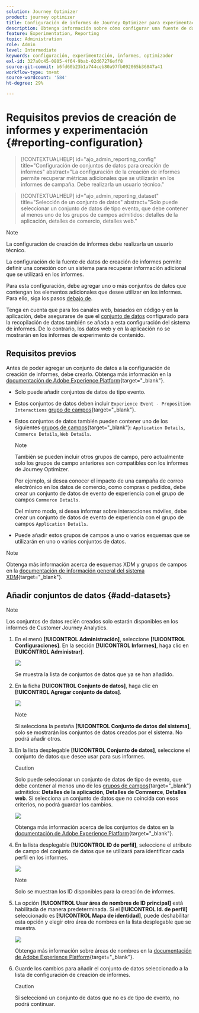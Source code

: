 ```yaml
---
solution: Journey Optimizer
product: journey optimizer
title: Configuración de informes de Journey Optimizer para experimentación
description: Obtenga información sobre cómo configurar una fuente de datos de creación de informes
feature: Experimentation, Reporting
topic: Administration
role: Admin
level: Intermediate
keywords: configuración, experimentación, informes, optimizador
exl-id: 327a0c45-0805-4f64-9bab-02d67276eff8
source-git-commit: b6fd60b23b1a744ceb80a97fb092065b36847a41
workflow-type: tm+mt
source-wordcount: '584'
ht-degree: 29%

---
```


# Requisitos previos de creación de informes y experimentación {#reporting-configuration}

>[!CONTEXTUALHELP]
>id="ajo_admin_reporting_config"
>title="Configuración de conjuntos de datos para creación de informes"
>abstract="La configuración de la creación de informes permite recuperar métricas adicionales que se utilizarán en los informes de campaña. Debe realizarla un usuario técnico."

>[!CONTEXTUALHELP]
>id="ajo_admin_reporting_dataset"
>title="Selección de un conjunto de datos"
>abstract="Solo puede seleccionar un conjunto de datos de tipo evento, que debe contener al menos uno de los grupos de campos admitidos: detalles de la aplicación, detalles de comercio, detalles web."

>[!NOTE]
>
>La configuración de creación de informes debe realizarla un usuario técnico.

La configuración de la fuente de datos de creación de informes permite definir una conexión con un sistema para recuperar información adicional que se utilizará en los informes.

Para esta configuración, debe agregar uno o más conjuntos de datos que contengan los elementos adicionales que desee utilizar en los informes. Para ello, siga los pasos [debajo de](#add-datasets).

Tenga en cuenta que para los canales web, basados en código y en la aplicación, debe asegurarse de que el [conjunto de datos](../data/get-started-datasets.md) configurado para la recopilación de datos también se añada a esta configuración del sistema de informes. De lo contrario, los datos web y en la aplicación no se mostrarán en los informes de experimento de contenido.

## Requisitos previos

Antes de poder agregar un conjunto de datos a la configuración de creación de informes, debe crearlo. Obtenga más información en la [documentación de Adobe Experience Platform](https://experienceleague.adobe.com/docs/experience-platform/catalog/datasets/user-guide.html#create){target="_blank"}.

* Solo puede añadir conjuntos de datos de tipo evento.

* Estos conjuntos de datos deben incluir `Experience Event - Proposition Interactions` [grupo de campos](https://experienceleague.adobe.com/docs/experience-platform/xdm/tutorials/create-schema-ui.html?lang=es#field-group){target="_blank"}.

* Estos conjuntos de datos también pueden contener uno de los siguientes [grupos de campos](https://experienceleague.adobe.com/docs/experience-platform/xdm/tutorials/create-schema-ui.html?lang=es#field-group){target="_blank"}: `Application Details`, `Commerce Details`, `Web Details`.

  >[!NOTE]
  >
  >También se pueden incluir otros grupos de campo, pero actualmente solo los grupos de campo anteriores son compatibles con los informes de Journey Optimizer.

  Por ejemplo, si desea conocer el impacto de una campaña de correo electrónico en los datos de comercio, como compras o pedidos, debe crear un conjunto de datos de evento de experiencia con el grupo de campos `Commerce Details`.

  Del mismo modo, si desea informar sobre interacciones móviles, debe crear un conjunto de datos de evento de experiencia con el grupo de campos `Application Details`.

  <!--The metrics corresponding to each field group are listed [here](#objective-list).-->

* Puede añadir estos grupos de campos a uno o varios esquemas que se utilizarán en uno o varios conjuntos de datos.

>[!NOTE]
>
>Obtenga más información acerca de esquemas XDM y grupos de campos en la [documentación de información general del sistema XDM](https://experienceleague.adobe.com/docs/experience-platform/xdm/home.html?lang=es){target="_blank"}.

<!--
## Objectives corresponding to each field group {#objective-list}

The table below shows which metrics will be added to the **[!UICONTROL Objectives]** tab of your campaign reports for each field group.

| Field group | Objectives |
|--- |--- |
| Commerce Details | Price Total<br>Payment Amount<br>(Unique) Checkouts<br>(Unique) Product List Adds<br>(Unique) Product List Opens<br>(Unique) Product List Removal<br>(Unique) Product List Views<br>(Unique) Product Views<br>(Unique) Purchases<br>(Unique) Save For Laters<br>Product Price Total<br>Product Quantity |
| Application Details | (Unique) App Launches<br>First App Launches<br>(Unique) App Installs<br>(Unique) App Upgrades |
| Web Details | (Unique) Page Views |
-->

## Añadir conjuntos de datos {#add-datasets}

>[!NOTE]
>
>Los conjuntos de datos recién creados solo estarán disponibles en los informes de Customer Journey Analytics.

1. En el menú **[!UICONTROL Administración]**, seleccione **[!UICONTROL Configuraciones]**. En la sección **[!UICONTROL Informes]**, haga clic en **[!UICONTROL Administrar]**.

   ![](assets/reporting-config-menu.png)

   Se muestra la lista de conjuntos de datos que ya se han añadido.

1. En la ficha **[!UICONTROL Conjunto de datos]**, haga clic en **[!UICONTROL Agregar conjunto de datos]**.

   ![](assets/reporting-config-add.png)

   >[!NOTE]
   >
   >Si selecciona la pestaña **[!UICONTROL Conjunto de datos del sistema]**, solo se mostrarán los conjuntos de datos creados por el sistema. No podrá añadir otros.

1. En la lista desplegable **[!UICONTROL Conjunto de datos]**, seleccione el conjunto de datos que desee usar para sus informes.

   >[!CAUTION]
   >
   >Solo puede seleccionar un conjunto de datos de tipo de evento, que debe contener al menos uno de los [grupos de campos](https://experienceleague.adobe.com/docs/experience-platform/xdm/tutorials/create-schema-ui.html?lang=es#field-group){target="_blank"} admitidos: **Detalles de la aplicación**, **Detalles de Commerce**, **Detalles web**. Si selecciona un conjunto de datos que no coincida con esos criterios, no podrá guardar los cambios.

   ![](assets/reporting-config-datasets.png)

   Obtenga más información acerca de los conjuntos de datos en la [documentación de Adobe Experience Platform](https://experienceleague.adobe.com/docs/experience-platform/catalog/datasets/overview.html?lang=es){target="_blank"}.

1. En la lista desplegable **[!UICONTROL ID de perfil]**, seleccione el atributo de campo del conjunto de datos que se utilizará para identificar cada perfil en los informes.

   ![](assets/reporting-config-profile-id.png)

   >[!NOTE]
   >
   >Solo se muestran los ID disponibles para la creación de informes.

1. La opción **[!UICONTROL Usar área de nombres de ID principal]** está habilitada de manera predeterminada. Si el **[!UICONTROL Id. de perfil]** seleccionado es **[!UICONTROL Mapa de identidad]**, puede deshabilitar esta opción y elegir otro área de nombres en la lista desplegable que se muestra.

   ![](assets/reporting-config-namespace.png)

   Obtenga más información sobre áreas de nombres en la [documentación de Adobe Experience Platform](https://experienceleague.adobe.com/docs/experience-platform/identity/namespaces.html?lang=es){target="_blank"}.

1. Guarde los cambios para añadir el conjunto de datos seleccionado a la lista de configuración de creación de informes.

   >[!CAUTION]
   >
   >Si seleccionó un conjunto de datos que no es de tipo de evento, no podrá continuar.


<!--
When building your campaign reports, you can now see the metrics corresponding to the field groups used in the datasets you added. Go to the **[!UICONTROL Objectives]** tab and select the metrics of your choice to better fine-tune your reports. [Learn more](content-experiment.md#objectives-global)

![](assets/reporting-config-objectives.png)

>[!NOTE]
>
>If you add several datasets, all data from all datasets will be available for reporting.


## How-to video {#video}

Understand how to configure Experience Platform reporting data sources.

>[!VIDEO]()
-->

